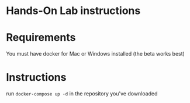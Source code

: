 # Hands-On Lab instructions

# Requirements
You must have docker for Mac or Windows installed (the beta works best)

# Instructions
run `docker-compose up -d` in the repository you've downloaded 
